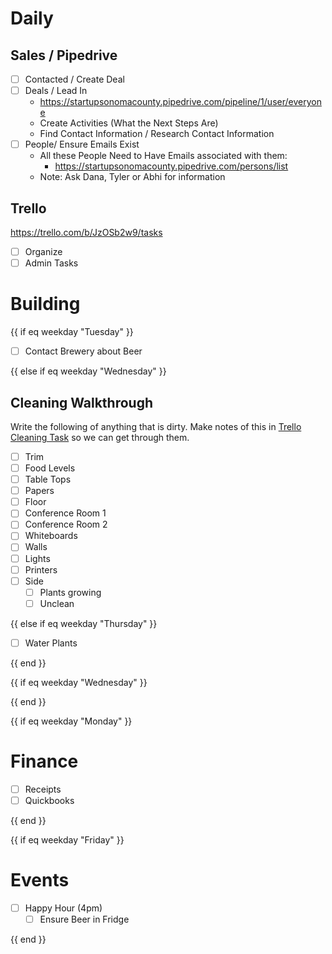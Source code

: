 # Daily

## Sales / Pipedrive

 - [ ] Contacted / Create Deal
 - [ ] Deals / Lead In
    - https://startupsonomacounty.pipedrive.com/pipeline/1/user/everyone
    - Create Activities (What the Next Steps Are)
    - Find Contact Information / Research Contact Information
 - [ ] People/ Ensure Emails Exist
    - All these People Need to Have Emails associated with them:
        - https://startupsonomacounty.pipedrive.com/persons/list
    - Note: Ask Dana, Tyler or Abhi for information

## Trello

https://trello.com/b/JzOSb2w9/tasks

 - [ ] Organize
 - [ ] Admin Tasks

# Building

{{ if eq weekday "Tuesday" }}

 - [ ] Contact Brewery about Beer

{{ else if eq weekday "Wednesday" }}

## Cleaning Walkthrough

Write the following of anything that is dirty. Make notes of this in
[Trello Cleaning Task](https://trello.com/c/E9aTbyo8/272-small-cleaning-tasks) so we
can get through them.

- [ ] Trim
- [ ] Food Levels
- [ ] Table Tops
- [ ] Papers
- [ ] Floor
- [ ] Conference Room 1
- [ ] Conference Room 2
- [ ] Whiteboards
- [ ] Walls
- [ ] Lights
- [ ] Printers
- [ ] Side
    - [ ] Plants growing
    - [ ] Unclean

{{ else if eq weekday "Thursday" }}

 - [ ] Water Plants

{{ end }}

{{ if eq weekday "Wednesday" }}

{{ end }}

{{ if eq weekday "Monday" }}

# Finance

- [ ] Receipts
- [ ] Quickbooks

{{ end }}

{{ if eq weekday "Friday" }}

# Events

- [ ] Happy Hour (4pm)
    - [ ] Ensure Beer in Fridge

{{ end }}

